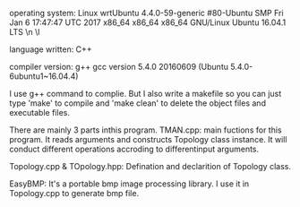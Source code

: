 operating system:
	Linux wrtUbuntu 4.4.0-59-generic #80-Ubuntu SMP Fri Jan 6 17:47:47 UTC 2017 x86_64 x86_64 x86_64 GNU/Linux
	Ubuntu 16.04.1 LTS \n \l

language written:
	C++

compiler version:
	g++
	gcc version 5.4.0 20160609 (Ubuntu 5.4.0-6ubuntu1~16.04.4) 

I use g++ command to complie. But I also write a makefile so you can just type 'make' to compile and 'make clean' to delete the object files and executable files.

There are mainly 3 parts inthis program.
TMAN.cpp:
	main fuctions for this program. It reads arguments and constructs Topology class instance. It will conduct different operations accroding to differentinput arguments.

Topology.cpp & TOpology.hpp:
	Defination and declarition of Topology class.

EasyBMP:
	It's a portable bmp image processing library. I use it in Topology.cpp to generate bmp file.
